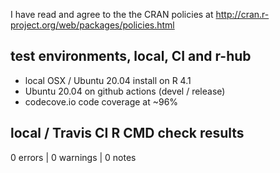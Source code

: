 I have read and agree to the the CRAN policies at
http://cran.r-project.org/web/packages/policies.html

## test environments, local, CI and r-hub

- local OSX / Ubuntu 20.04 install on R 4.1
- Ubuntu 20.04 on github actions (devel / release)
- codecove.io code coverage at ~96%

## local / Travis CI R CMD check results

0 errors | 0 warnings | 0 notes
